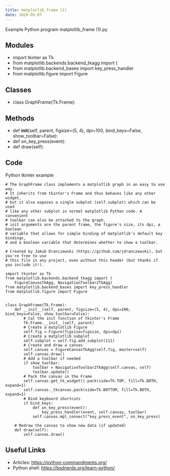 ```yaml
---
title: matplotlib_frame (1)
date: 2020-05-07
---
```

Example Python program matplotlib_frame (1).py

## Modules

* import tkinter as Tk
* from matplotlib.backends.backend_tkagg import (
* from matplotlib.backend_bases import key_press_handler
* from matplotlib.figure import Figure

## Classes

* class GraphFrame(Tk.Frame):

## Methods

* def __init__(self, parent, figsize=(5, 4), dpi=100, bind_keys=False, show_toolbar=False):
* def on_key_press(event):
* def draw(self):

## Code

Python tkinter example

    # The GraphFrame class implements a matplotlib graph in an easy to use way.
    # It inherits from tkinter's Frame and thus behaves like any other widget,
    # but it also exposes a single subplot (self.subplot) which can be used
    # like any other subplot in normal matplotlib Python code. A convenient
    # toolbar can also be attached to the graph.
    # init arguments are the parent frame, the figure's size, its dpi, a boolean
    # variable that allows for simple binding of matplotlib's default key bindings,
    # and a boolean variable that determines whether to show a toolbar.
    
    # Created by Jakub Dranczewski (https://github.com/jdranczewski), but you're free to use
    # this file in any project, even without this header (but thanks if you include it!).
    
    import tkinter as Tk
    from matplotlib.backends.backend_tkagg import (
        FigureCanvasTkAgg, NavigationToolbar2TkAgg)
    from matplotlib.backend_bases import key_press_handler
    from matplotlib.figure import Figure
    
    
    class GraphFrame(Tk.Frame):
        def __init__(self, parent, figsize=(5, 4), dpi=100, bind_keys=False, show_toolbar=False):
            # Cal the init function of tkinter's Frame
            Tk.Frame.__init__(self, parent)
            # Create a matplotlib Figure
            self.fig = Figure(figsize=figsize, dpi=dpi)
            # Create a matplotlib subplot
            self.subplot = self.fig.add_subplot(111)
            # Create and draw a canvas
            self.canvas = FigureCanvasTkAgg(self.fig, master=self)
            self.canvas.draw()
            # Add a toolbar if needed
            if show_toolbar:
                toolbar = NavigationToolbar2TkAgg(self.canvas, self)
                toolbar.update()
            # Pack the canvas in the Frame
            self.canvas.get_tk_widget().pack(side=Tk.TOP, fill=Tk.BOTH, expand=1)
            self.canvas._tkcanvas.pack(side=Tk.BOTTOM, fill=Tk.BOTH, expand=1)
            # Bind keyboard shortcuts
            if bind_keys:
                def on_key_press(event):
                    key_press_handler(event, self.canvas, toolbar)
                self.canvas.mpl_connect("key_press_event", on_key_press)
    
        # Redraw the canvas to show new data (if updated)
        def draw(self):
            self.canvas.draw()
    

## Useful Links

- Articles: https://python-commandments.org/
- Python shell: https://bsdnerds.org/learn-python/
